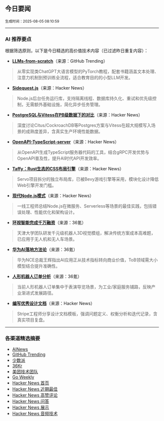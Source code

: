 ## 今日要闻

<sub> 生成时间：2025-08-05 08:10:59</sub>


---

### AI 推荐要点

根据筛选原则，以下是今日精选的高价值技术内容（已过滤昨日重复内容）：

- **[LLMs-from-scratch](https://github.com/rasbt/LLMs-from-scratch)**（来源：GitHub Trending）  
> 从零实现类ChatGPT大语言模型的PyTorch教程，配套书籍涵盖文本处理、注意力机制到预训练全流程，适合教育目的的小型LLM开发。

- **[Sidequest.js](https://news.ycombinator.com/item?id=44787343)**（来源：Hacker News）  
> Node.js后台任务运行库，支持隔离线程、数据库持久化、重试和优先级控制，无需额外基础设施，简化异步任务管理。

- **[PostgreSQL与Vitess在PB级数据下的对比](https://news.ycombinator.com/item?id=44792168)**（来源：Hacker News）  
> 深度讨论Citus/CockroachDB等Postgres方案与Vitess在超大规模写入场景的成熟度差异，含真实生产环境性能数据。

- **[OpenAPI-TypeScript-server](https://news.ycombinator.com/item?id=44790144)**（来源：Hacker News）  
> 从OpenAPI生成TypeScript服务器代码的工具，结合gRPC开发优势与OpenAPI普及性，提升AI时代API开发效率。

- **[Taffy：Rust生态的CSS布局引擎](https://news.ycombinator.com/item?id=44744821)**（来源：Hacker News）  
> Servo项目拆分的独立布局库，已被Bevy游戏引擎等采用，模块化设计降低Web引擎开发门槛。

- **[现代Node.js模式](https://news.ycombinator.com/item?id=44778936)**（来源：Hacker News）  
> 一线工程师总结Node.js在微服务、Serverless等场景的最佳实践，包括错误处理、性能优化和架构设计。

- **[环视智能完成千万融资](https://36kr.com/p/3404027670367616)**（来源：36氪）  
> 天津大学团队研发千元级机器人3D视觉模组，解决传统方案成本高难题，已应用于无人机和无人车场景。

- **[华为AI落地方法论](https://36kr.com/p/3408170321137033)**（来源：36氪）  
> 华为NCE总裁王辉指出AI应用正从技术指标转向商业价值，ToB领域需大小模型结合提升准确性。

- **[人形机器人订单分析](https://36kr.com/newsflashes/3409169303326084)**（来源：36氪）  
> 当前人形机器人订单集中于表演导览场景，为工业/家庭服务铺路，反映产业渐进式发展路径。

- **[编写优秀设计文档](https://news.ycombinator.com/item?id=44779428)**（来源：Hacker News）  
> Stripe工程师分享设计文档模板，强调问题定义、权衡分析和迭代记录，含真实项目复盘。

---

### 各渠道精选摘要
- [AINews](./ai_news_summary_2025-08-05.md)
- [GitHub Trending](./github_trending_2025-08-05.md)
- [少数派](./shaoshupai_2025-08-05.md)
- [36Kr](./36kr_summary_2025-08-05.md)
- [美团技术团队](./meituan_2025-08-05.md)
- [Go Weekly](./go_weekly_2025-08-05.md)
- [Hacker News 首页](./hacker_news_frontpage_2025-08-05.md)
- [Hacker News 近期最佳](./hacker_news_best_2025-08-05.md)
- [Hacker News 高赞评论](./hacker_news_top_comments_2025-08-05.md)
- [Hacker News 问答](./hacker_news_ask_2025-08-05.md)
- [Hacker News 展示](./hacker_news_show_2025-08-05.md)
- [Hacker News 音频技术](./hacker_news_audio_tech_2025-08-05.md)